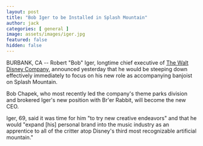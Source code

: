 ```yaml
---
layout: post
title: "Bob Iger to be Installed in Splash Mountain"
author: jack
categories: [ general ]
image: assets/images/iger.jpg
featured: false
hidden: false
---
```


BURBANK, CA -- Robert "Bob" Iger, longtime chief executive of [The Walt Disney Company](https://finance.yahoo.com/quote/DIS), announced yesterday that he would be steeping down effectively immediately to focus on his new role as accompanying banjoist on Splash Mountain.

Bob Chapek, who most recently led the company's theme parks division and brokered Iger's new position with Br'er Rabbit, will become the new CEO. 

Iger, 69, said it was time for him "to try new creative endeavors" and that he would "expand [his] personal brand into the music industry as an apprentice to all of the critter atop Disney's third most recognizable artificial mountain."